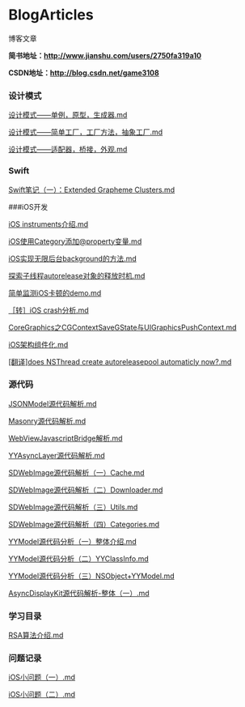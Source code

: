 # BlogArticles

博客文章

**简书地址：http://www.jianshu.com/users/2750fa319a10**

**CSDN地址：http://blog.csdn.net/game3108**

### 设计模式

[设计模式——单例，原型，生成器.md](https://github.com/game3108/BlogArticles/blob/master/%E8%AE%BE%E8%AE%A1%E6%A8%A1%E5%BC%8F/%E8%AE%BE%E8%AE%A1%E6%A8%A1%E5%BC%8F%E2%80%94%E2%80%94%E5%8D%95%E4%BE%8B%EF%BC%8C%E5%8E%9F%E5%9E%8B%EF%BC%8C%E7%94%9F%E6%88%90%E5%99%A8.md)

[设计模式——简单工厂，工厂方法，抽象工厂.md](https://github.com/game3108/BlogArticles/blob/master/%E8%AE%BE%E8%AE%A1%E6%A8%A1%E5%BC%8F/%E8%AE%BE%E8%AE%A1%E6%A8%A1%E5%BC%8F%E2%80%94%E2%80%94%E7%AE%80%E5%8D%95%E5%B7%A5%E5%8E%82%EF%BC%8C%E5%B7%A5%E5%8E%82%E6%96%B9%E6%B3%95%EF%BC%8C%E6%8A%BD%E8%B1%A1%E5%B7%A5%E5%8E%82.md)

[设计模式——适配器，桥接，外观.md	](https://github.com/game3108/BlogArticles/blob/master/%E8%AE%BE%E8%AE%A1%E6%A8%A1%E5%BC%8F/%E8%AE%BE%E8%AE%A1%E6%A8%A1%E5%BC%8F%E2%80%94%E2%80%94%E9%80%82%E9%85%8D%E5%99%A8%EF%BC%8C%E6%A1%A5%E6%8E%A5%EF%BC%8C%E5%A4%96%E8%A7%82.md)

### Swift

[Swift笔记（一）：Extended Grapheme Clusters.md](https://github.com/game3108/BlogArticles/blob/master/Swift/Swift%E7%AC%94%E8%AE%B0%EF%BC%88%E4%B8%80%EF%BC%89%EF%BC%9AExtended%20Grapheme%20Clusters.md)

###iOS开发

[iOS instruments介绍.md](https://github.com/game3108/BlogArticles/blob/master/iOS%E5%BC%80%E5%8F%91/iOS%20instruments%E4%BB%8B%E7%BB%8D.md)

[iOS使用Category添加@property变量.md](https://github.com/game3108/BlogArticles/blob/master/iOS%E5%BC%80%E5%8F%91/iOS%E4%BD%BF%E7%94%A8Category%E6%B7%BB%E5%8A%A0%40property%E5%8F%98%E9%87%8F.md)

[iOS实现无限后台background的方法.md](https://github.com/game3108/BlogArticles/blob/master/iOS%E5%BC%80%E5%8F%91/iOS%E5%AE%9E%E7%8E%B0%E6%97%A0%E9%99%90%E5%90%8E%E5%8F%B0background%E7%9A%84%E6%96%B9%E6%B3%95.md)

[探索子线程autorelease对象的释放时机.md](https://github.com/game3108/BlogArticles/blob/master/iOS%E5%BC%80%E5%8F%91/%E6%8E%A2%E7%B4%A2%E5%AD%90%E7%BA%BF%E7%A8%8Bautorelease%E5%AF%B9%E8%B1%A1%E7%9A%84%E9%87%8A%E6%94%BE%E6%97%B6%E6%9C%BA.md)

[简单监测iOS卡顿的demo.md](https://github.com/game3108/BlogArticles/blob/master/iOS%E5%BC%80%E5%8F%91/%E7%AE%80%E5%8D%95%E7%9B%91%E6%B5%8BiOS%E5%8D%A1%E9%A1%BF%E7%9A%84demo.md)

[［转］iOS crash分析.md](https://github.com/game3108/BlogArticles/blob/master/iOS%E5%BC%80%E5%8F%91/%EF%BC%BB%E8%BD%AC%EF%BC%BDiOS%20crash%E5%88%86%E6%9E%90.md)

[CoreGraphics之CGContextSaveGState与UIGraphicsPushContext.md](https://github.com/game3108/BlogArticles/blob/master/iOS%E5%BC%80%E5%8F%91/CoreGraphics%E4%B9%8BCGContextSaveGState%E4%B8%8EUIGraphicsPushContext.md)

[iOS架构组件化.md](https://github.com/game3108/BlogArticles/blob/master/iOS%E5%BC%80%E5%8F%91/iOS%E6%9E%B6%E6%9E%84%E7%BB%84%E4%BB%B6%E5%8C%96.md)

[[翻译]does NSThread create autoreleasepool automaticly now?.md](https://github.com/game3108/BlogArticles/blob/master/iOS%E5%BC%80%E5%8F%91/%5B%E7%BF%BB%E8%AF%91%5Ddoes%20NSThread%20create%20autoreleasepool%20automaticly%20now%3F.md)

### 源代码

[JSONModel源代码解析.md](https://github.com/game3108/BlogArticles/tree/master/%E6%BA%90%E4%BB%A3%E7%A0%81)

[Masonry源代码解析.md](https://github.com/game3108/BlogArticles/blob/master/%E6%BA%90%E4%BB%A3%E7%A0%81/Masonry%E6%BA%90%E4%BB%A3%E7%A0%81%E8%A7%A3%E6%9E%90.md)

[WebViewJavascriptBridge解析.md](https://github.com/game3108/BlogArticles/blob/master/%E6%BA%90%E4%BB%A3%E7%A0%81/WebViewJavascriptBridge%E8%A7%A3%E6%9E%90.md)

[YYAsyncLayer源代码解析.md](https://github.com/game3108/BlogArticles/blob/master/%E6%BA%90%E4%BB%A3%E7%A0%81/YYAsyncLayer%E6%BA%90%E4%BB%A3%E7%A0%81%E8%A7%A3%E6%9E%90.md)

[SDWebImage源代码解析（一）Cache.md](https://github.com/game3108/BlogArticles/blob/master/%E6%BA%90%E4%BB%A3%E7%A0%81/SDWebImage%E6%BA%90%E4%BB%A3%E7%A0%81%E8%A7%A3%E6%9E%90%EF%BC%88%E4%B8%80%EF%BC%89Cache.md)

[SDWebImage源代码解析（二）Downloader.md](https://github.com/game3108/BlogArticles/blob/master/%E6%BA%90%E4%BB%A3%E7%A0%81/SDWebImage%E6%BA%90%E4%BB%A3%E7%A0%81%E8%A7%A3%E6%9E%90%EF%BC%88%E4%BA%8C%EF%BC%89Downloader.md)

[SDWebImage源代码解析（三）Utils.md](https://github.com/game3108/BlogArticles/tree/master/%E6%BA%90%E4%BB%A3%E7%A0%81)

[SDWebImage源代码解析（四）Categories.md](https://github.com/game3108/BlogArticles/blob/master/%E6%BA%90%E4%BB%A3%E7%A0%81/SDWebImage%E6%BA%90%E4%BB%A3%E7%A0%81%E8%A7%A3%E6%9E%90%EF%BC%88%E5%9B%9B%EF%BC%89Categories.md)

[YYModel源代码分析（一）整体介绍.md](https://github.com/game3108/BlogArticles/blob/master/%E6%BA%90%E4%BB%A3%E7%A0%81/YYModel%E6%BA%90%E4%BB%A3%E7%A0%81%E5%88%86%E6%9E%90%EF%BC%88%E4%B8%80%EF%BC%89%E6%95%B4%E4%BD%93%E4%BB%8B%E7%BB%8D.md)

[YYModel源代码分析（二）YYClassInfo.md](https://github.com/game3108/BlogArticles/blob/master/%E6%BA%90%E4%BB%A3%E7%A0%81/YYModel%E6%BA%90%E4%BB%A3%E7%A0%81%E5%88%86%E6%9E%90%EF%BC%88%E4%BA%8C%EF%BC%89YYClassInfo.md)

[YYModel源代码分析（三）NSObject+YYModel.md](https://github.com/game3108/BlogArticles/blob/master/%E6%BA%90%E4%BB%A3%E7%A0%81/YYModel%E6%BA%90%E4%BB%A3%E7%A0%81%E5%88%86%E6%9E%90%EF%BC%88%E4%B8%89%EF%BC%89NSObject%2BYYModel.md)

[AsyncDisplayKit源代码解析-整体（一）.md](https://github.com/game3108/BlogArticles/blob/master/%E6%BA%90%E4%BB%A3%E7%A0%81/AsyncDisplayKit%E6%BA%90%E4%BB%A3%E7%A0%81%E8%A7%A3%E6%9E%90-%E6%95%B4%E4%BD%93%EF%BC%88%E4%B8%80%EF%BC%89.md)

### 学习目录

[RSA算法介绍.md](https://github.com/game3108/BlogArticles/blob/master/%E5%AD%A6%E4%B9%A0%E7%9B%AE%E5%BD%95/RSA%E7%AE%97%E6%B3%95%E4%BB%8B%E7%BB%8D.md)

### 问题记录

[iOS小问题（一）.md](https://github.com/game3108/BlogArticles/blob/master/%E9%97%AE%E9%A2%98%E8%AE%B0%E5%BD%95/iOS%E5%B0%8F%E9%97%AE%E9%A2%98%EF%BC%88%E4%B8%80%EF%BC%89.md)

[iOS小问题（二）.md](https://github.com/game3108/BlogArticles/blob/master/%E9%97%AE%E9%A2%98%E8%AE%B0%E5%BD%95/iOS%E5%B0%8F%E9%97%AE%E9%A2%98%EF%BC%88%E4%BA%8C%EF%BC%89.md)
